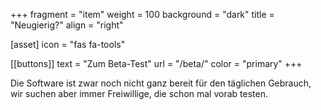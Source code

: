 +++
fragment = "item"
weight = 100
background = "dark"
title = "Neugierig?"
align = "right"

[asset]
  icon = "fas fa-tools"

[[buttons]]
  text = "Zum Beta-Test"
  url = "/beta/"
  color = "primary"
+++

Die Software ist zwar noch nicht ganz bereit für den täglichen Gebrauch, wir suchen aber immer Freiwillige, die schon mal vorab testen.
